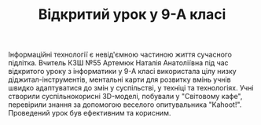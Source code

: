 ﻿---
title: Відкритий урок у 9-А класі
---

Інформаційні технології є невід'ємною частиною життя сучасного підлітка. Вчитель КЗШ №55 Артемюк Наталія Анатоліївна під час відкритого уроку з інформатики у 9-А класі використала цілу низку діджитал-інструментів, ментальні карти для розвитку вмінь учнів швидко адаптуватися до змін у суспільстві, у техніці та технологіях. Учні створили суспільнокорисні 3D-моделі, побували у "Світовому кафе", перевірили знання за допомогою веселого опитувальника "Kahoot!". Проведений урок був ефективним та корисним.

<slideshow />
